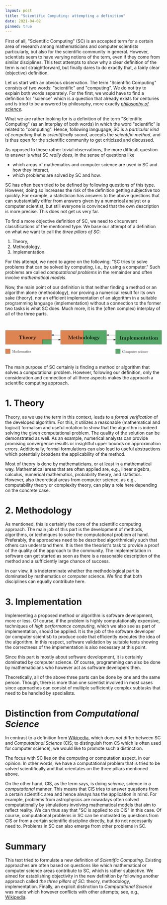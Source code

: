 ```yaml
---
layout: post
title: "Scientific Computing: attempting a definition"
date: 2021-04-02
pinned: true
---
```


First of all, "Scientific Computing" (SC) is an accepted term for a certain area of research among mathematicians and computer scientists particularly, but also for the scientific community in general.
However, scientists seem to have varying notions of the term, even if they come from similar disciplines.
This text attempts to show why a clear definition of the term is not straightforward, but finally dares to do exactly that, a fairly clear (objective) definition.

Let us start with an obvious observation.
The term "Scientific Computing" consists of two words: "scientific" and "computing".
We do not try to explain both words separately.
For the first, we would have to find a definition for "science" which is a question that already exists for centuries and is tried to be answered by philosophy, more exactly [_philosophy of science_](https://en.wikipedia.org/wiki/Philosophy_of_science).

What we are rather looking for is a definition of the term "Scientific Computing" (as an interplay of both words) in which the word "scientific" is related to "computing".
Hence, following langugage, SC is a _particular kind of computing_ that is _scientifically sound_, accepts the _scientific method_, and is thus open for the scientific community to get criticized and discussed.

As opposed to these rather trivial observations, the more difficult question to answer is what SC _really does_, in the sense of questions like
- which areas of mathematics and computer science are used in SC and how they interact,
- which problems are solved by SC and how.

SC has often been tried to be defined by following questions of this type.
However, doing so increases the risk of the definition getting subjective too quickly.
For example, a statistician has answers to the above questions that can substantially differ from answers given by a numerical analyst or a computer scientist, but still everyone is convinced that the own description is more precise.
This does not get us very far.

To find a more objective definition of SC, we need to circumvent classifications of the mentioned type.
We base our attempt of a definition on what we want to call the _three pillars of SC_:
1. Theory,
2. Methodology,
3. Implementation.

For this attempt, we need to agree on the following: "SC tries to solve problems that can be solved by computing, i.e., by using a computer."
Such problems are called _computational problems_ in the remainder and often involve _mathematical models_.

Now, the main point of our definition is that neither finding a method or an algorithm alone (methodology), nor proving a numerical result for its own sake (theory), nor an efficient implementation of an algorithm in a suitable programming language (implementation) without a connection to the former two tasks is what SC does.
Much more, it is the (often complex) interplay of all of the three parts.

<br><center><img src="/assets/images/sc-pillars.svg" /></center><br>

The main purpose of SC certainly is finding a method or algorithm that solves a computational problem.
However, following our definition, only the consideration and connection of all three aspects makes the approach a scientific computing approach.

# 1. Theory
Theory, as we use the term in this context, leads to a _formal verification_ of the developed algorithm.
For this, it utilizes a reasonable (mathematical and logical) formalism and useful notation to show that the algorithm is indeed solving the given computational problem.
The quality of the solution can be demonstrated as well.
As an example, numerical analysts can provide promising convergence results or insightful upper bounds on approximation errors.
Additionally, formal formulations can also lead to useful abstractions which potentially broadens the applicability of the method.

Most of theory is done by mathematicians, or at least in a mathematical way.
Mathematical areas that are often applied are, e.g., linear algebra, calculus, numerical mathematics, probability theory, and statistics.
However, also theoretical areas from computer science, as e.g., computability theory or complexity theory, can play a role here depending on the concrete case.

# 2. Methodology
As mentioned, this is certainly the core of the scientific computing approach.
The main job of this part is the development of methods, algorithms, or techniques to solve the computational problem at hand.
Preferably, the approaches need to be described algorithmically such that others can understand them.
It is then the theorist's task to provide a proof of the quality of the approach to the community.
The implementation in software can get started as soon as there is a reasonable description of the method and a sufficiently large chance of success.

In our view, it is indeterminate whether the methodological part is dominated by mathematics or computer science.
We find that both disciplines can equally contribute here.

# 3. Implementation
Implementing a proposed method or algorithm is software development, more or less.
Of course, if the problem is highly computationally expensive, techniques of _high performance computing_, which we also see as part of implementation, should be applied.
It is the job of the software developer (or computer scientist) to produce code that efficiently executes the idea of the algorithm.
In this respect, software validation by suitable tests showing the correctness of the implementation is also necessary at this point.

Since this part is mostly about software development, it is certainly dominated by computer science.
Of course, programming can also be done by mathematicians who however act as software developers then.

Theoretically, all of the above three parts can be done by one and the same person.
Though, there is more than one scientist involved in most cases since approaches can consist of multiple sufficiently complex subtasks that need to be handled by specialists.

# Distinction from _Computational Science_
In contrast to a definition from [Wikipedia](https://en.wikipedia.org/wiki/Computational_science), which does _not_ differ between SC and _Computational Science_ (ClS; to distinguish from CS which is often used for computer science), we would like to promote such a distinction.

The focus with SC lies on the computing or computation aspect, in our opinion.
In other words, we have a computational problem that is tried to be solved scientifically and that orientates on the three pillars mentioned above.

On the other hand, ClS, as the term says, is doing _science_, science in a _computational_ manner.
This means that ClS tries to answer questions from a certain scientific area and hence always has the application in mind.
For example, problems from astrophysics are nowadays often solved computationally by simulations involving mathematical models that aim to reflect reality.
We can thus say that "SC is applied to do ClS" in this case.
Of course, computational problems in SC can be motivated by questions from ClS or from a certain scientific discipline directly, but do not necessarily need to.
Problems in SC can also emerge from other problems in SC.

# Summary
This text tried to formulate a new definition of _Scientific Computing_.
Existing approaches are often based on questions like which mathematical or computer science areas contribute to SC, which is rather subjective.
We aimed for establishing objectivity in the new definition by following another approach called _the three pillars of SC_: theory, methodology, implementation.
Finally, an explicit distinction to _Computational Science_ was made which however conflicts with other attempts; see, e.g., [Wikipedia](https://en.wikipedia.org/wiki/Computational_science).

